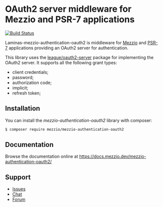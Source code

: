 # OAuth2 server middleware for Mezzio and PSR-7 applications

[![Build Status](https://github.com/mezzio/mezzio-authentication-oauth2/workflows/Continuous%20Integration/badge.svg)](https://github.com/mezzio/mezzio-authentication-oauth2/actions?query=workflow%3A"Continuous+Integration")

Laminas-mezzio-authentication-oauth2 is middleware for [Mezzio](https://github.com/mezzio/mezzio)
and [PSR-7](http://www.php-fig.org/psr/psr-7/) applications providing an OAuth2
server for authentication.

This library uses the [league/oauth2-server](https://oauth2.thephpleague.com/)
package for implementing the OAuth2 server. It supports all the following grant
types:

- client credentials;
- password;
- authorization code;
- implicit;
- refresh token;

## Installation

You can install the *mezzio-authentication-oauth2* library with
composer:

```bash
$ composer require mezzio/mezzio-authentication-oauth2
```

## Documentation

Browse the documentation online at https://docs.mezzio.dev/mezzio-authentication-oauth2/

## Support

* [Issues](https://github.com/mezzio/mezzio-authentication-oauth2/issues/)
* [Chat](https://laminas.dev/chat/)
* [Forum](https://discourse.laminas.dev/)
